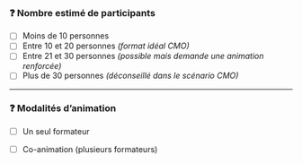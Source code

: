 ### ❓ Nombre estimé de participants

- [ ] Moins de 10 personnes  
- [ ] Entre 10 et 20 personnes *(format idéal CMO)*  
- [ ] Entre 21 et 30 personnes *(possible mais demande une animation renforcée)*  
- [ ] Plus de 30 personnes *(déconseillé dans le scénario CMO)*  

---

### ❓ Modalités d’animation
- [ ] Un seul formateur  
- [ ] Co-animation (plusieurs formateurs)  


